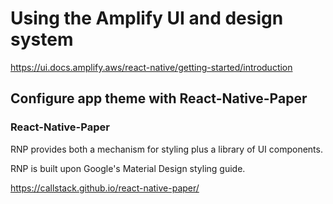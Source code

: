 # Using the Amplify UI and design system

<https://ui.docs.amplify.aws/react-native/getting-started/introduction>

## Configure app theme with React-Native-Paper

### React-Native-Paper

RNP provides both a mechanism for styling plus a library of UI components.

RNP is built upon Google's Material Design styling guide.

<https://callstack.github.io/react-native-paper/>
